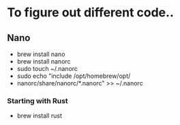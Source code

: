 # To figure out different code..

## Nano

- brew install nano
- brew install nanorc
- sudo touch ~/.nanorc
- sudo echo "include /opt/homebrew/opt/ 
- nanorc/share/nanorc/*.nanorc" >> ~/.nanorc


### Starting with Rust
    
- brew install rust